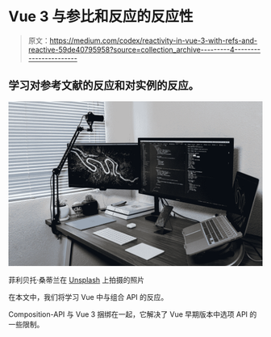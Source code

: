 # Vue 3 与参比和反应的反应性

> 原文：<https://medium.com/codex/reactivity-in-vue-3-with-refs-and-reactive-59de40795958?source=collection_archive---------4----------------------->

## 学习对参考文献的反应和对实例的反应。

![](img/6767f89191c4764581e61704e0fc3cd3.png)

菲利贝托·桑蒂兰在 [Unsplash](https://unsplash.com?utm_source=medium&utm_medium=referral) 上拍摄的照片

在本文中，我们将学习 Vue 中与组合 API 的反应。

Composition-API 与 Vue 3 捆绑在一起，它解决了 Vue 早期版本中选项 API 的一些限制。